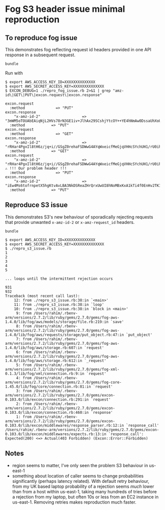 # Fog S3 header issue minimal reproduction

## To reproduce fog issue

This demonstrates fog reflecting request id headers provided in one API response in a subsequent request.

```
bundle
```

Run with

```
$ export AWS_ACCESS_KEY_ID=XXXXXXXXXXXXXX
$ export AWS_SECRET_ACCESS_KEY=XXXXXXXXXXXXXX
$ EXCON_DEBUG=1 ./repro_fog_issue.rb 2>&1 | grep "amz-id\|GET\|PUT\|excon.request\|excon.response"

excon.request
  :method              => "PUT"
excon.response
    "x-amz-id-2"                   => "3mWM5oTOUAbEAiqNjL2HVs78rN3GE1iv+JlhAx29SCshjYtcOY++YE4hNmAw0DssaUhXoUIdQz3S6iw6HT0ipw66uuKbgLin"
  :method            => "PUT"
excon.request
  :method              => "GET"
excon.response
    "x-amz-id-2"                   => "rRHar4PgxIl8tH6z/jq+i//GSgZ0rehaFSDWwG4AYqWxeicfMeGjqVHHcSYchUH1/rU0ihA5q3jritrzfTAzTVUQt4EdPcLw"
  :method            => "GET"
excon.request
    "x-amz-id-2"                   => "rRHar4PgxIl8tH6z/jq+i//GSgZ0rehaFSDWwG4AYqWxeicfMeGjqVHHcSYchUH1/rU0ihA5q3jritrzfTAzTVUQt4EdPcLw" ⚠️ !!! Our problem header !!!
  :method              => "PUT"
excon.response
    "x-amz-id-2"                   => "iEw4Ms6tofrnpetX5hgKtvAvLBA3NkDSReaZHrQrxUwUI8hNoMBxKxA1kTi4f0EnHv2TKI1gIcc="
  :method            => "PUT"
```

## Reproduce S3 issue

This demonstrates S3's new behaviour of sporadically rejecting requests that provide unwanted `x-amz-id-2` or `x-amz-request_id` headers.

```
bundle
```

```
$ export AWS_ACCESS_KEY_ID=XXXXXXXXXXXXXX
$ export AWS_SECRET_ACCESS_KEY=XXXXXXXXXXXXXX
$ ./repro_s3_issue.rb
1
2
3
4
5

... loops until the intermittent rejection occurs

931
932
Traceback (most recent call last):
	12: from ./repro_s3_issue.rb:38:in `<main>'
	11: from ./repro_s3_issue.rb:38:in `loop'
	10: from ./repro_s3_issue.rb:38:in `block in <main>'
	 9: from /Users/rahim/.rbenv-arm/versions/2.7.2/lib/ruby/gems/2.7.0/gems/fog-aws-1.4.0/lib/fog/aws/models/storage/file.rb:219:in `save'
	 8: from /Users/rahim/.rbenv-arm/versions/2.7.2/lib/ruby/gems/2.7.0/gems/fog-aws-1.4.0/lib/fog/aws/requests/storage/put_object.rb:47:in `put_object'
	 7: from /Users/rahim/.rbenv-arm/versions/2.7.2/lib/ruby/gems/2.7.0/gems/fog-aws-1.4.0/lib/fog/aws/storage.rb:607:in `request'
	 6: from /Users/rahim/.rbenv-arm/versions/2.7.2/lib/ruby/gems/2.7.0/gems/fog-aws-1.4.0/lib/fog/aws/storage.rb:612:in `_request'
	 5: from /Users/rahim/.rbenv-arm/versions/2.7.2/lib/ruby/gems/2.7.0/gems/fog-xml-0.1.3/lib/fog/xml/connection.rb:9:in `request'
	 4: from /Users/rahim/.rbenv-arm/versions/2.7.2/lib/ruby/gems/2.7.0/gems/fog-core-1.45.0/lib/fog/core/connection.rb:81:in `request'
	 3: from /Users/rahim/.rbenv-arm/versions/2.7.2/lib/ruby/gems/2.7.0/gems/excon-0.103.0/lib/excon/connection.rb:291:in `request'
	 2: from /Users/rahim/.rbenv-arm/versions/2.7.2/lib/ruby/gems/2.7.0/gems/excon-0.103.0/lib/excon/connection.rb:460:in `response'
	 1: from /Users/rahim/.rbenv-arm/versions/2.7.2/lib/ruby/gems/2.7.0/gems/excon-0.103.0/lib/excon/middlewares/response_parser.rb:12:in `response_call'
/Users/rahim/.rbenv-arm/versions/2.7.2/lib/ruby/gems/2.7.0/gems/excon-0.103.0/lib/excon/middlewares/expects.rb:13:in `response_call': Expected(200) <=> Actual(403 Forbidden) (Excon::Error::Forbidden)
```

## Notes

- region seems to matter, I've only seen the problem S3 behaviour in us-east-1
- something about location of caller seems to change probabilities significantly (perhaps latency related). With default retry behaviour, from my UK based laptop probability of a rejection seems _much_ lower than from a host within us-east-1, taking many hundreds of tries before a rejection from my laptop, but often 10s or less from an EC2 instance in us-east-1. Removing retries makes reproduction much faster.
